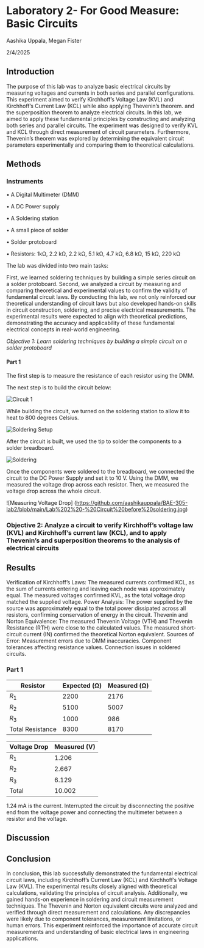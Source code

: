 # Laboratory 2- For Good Measure: Basic Circuits

Aashika Uppala, Megan Fister

2/4/2025

## Introduction
The purpose of this lab was to analyze basic electrical circuits by measuring voltages and currents in both series and parallel configurations.
This experiment aimed to verify Kirchhoff’s Voltage Law (KVL) and Kirchhoff’s Current Law (KCL) while also applying Thevenin’s theorem. 
and the superposition theorem to analyze electrical circuits. In this lab, we aimed to apply these fundamental principles by constructing and analyzing both series and parallel circuits. The experiment was designed to verify KVL and KCL through direct measurement of circuit parameters. Furthermore, Thevenin’s theorem was explored by determining the equivalent circuit parameters experimentally and comparing them to theoretical calculations.

## Methods
### Instruments
• A Digital Multimeter (DMM)

• A DC Power supply

• A Soldering station

• A small piece of solder

• Solder protoboard

• Resistors: 1kΩ, 2.2 kΩ, 2.2 kΩ, 5.1 kΩ, 4.7 kΩ, 6.8 kΩ, 15 kΩ, 220 kΩ


The lab was divided into two main tasks:

First, we learned soldering techniques by building a simple series circuit on a solder protoboard. Second, we analyzed a circuit by measuring and comparing theoretical and experimental values to confirm the validity of fundamental circuit laws. By conducting this lab, we not only reinforced our theoretical understanding of circuit laws but also developed hands-on skills in circuit construction, soldering, and precise electrical measurements. The experimental results were expected to align with theoretical predictions, demonstrating the accuracy and applicability of these fundamental electrical concepts in real-world engineering.

_Objective 1: Learn soldering techniques by building a simple circuit on a solder protoboard_

#### Part 1
The first step is to measure the resistance of each resistor using the DMM.

The next step is to build the circuit below:

![Circuit 1](https://github.com/aashikauppala/BAE-305-lab2/blob/main/Figure%201.png)

While building the circuit, we turned on the soldering station to allow it to heat to 800 degrees Celsius.

![Soldering Setup](https://github.com/aashikauppala/BAE-305-lab2/blob/main/Lab%202%20-%20Circuit%20before%20soldering.jpg)

After the circuit is built, we used the tip to solder the components to a solder breadboard.

![Soldering](https://github.com/aashikauppala/BAE-305-lab2/blob/main/Lab%202%20-%20Soldering.jpg)

Once the components were soldered to the breadboard, we connected the circuit to the DC Power Supply and set it to 10 V. Using the DMM, we measured the voltage drop across each resistor. Then, we measured the voltage drop across the whole circuit.

![Measuring Voltage Drop]
(https://github.com/aashikauppala/BAE-305-lab2/blob/main/Lab%202%20-%20Circuit%20before%20soldering.jpg)

### Objective 2: Analyze a circuit to verify Kirchhoff’s voltage law (KVL) and Kirchhoff’s current law (KCL), and to apply Thevenin’s and superposition theorems to the analysis of electrical circuits


## Results
Verification of Kirchhoff’s Laws:
The measured currents confirmed KCL, as the sum of currents entering and leaving each node was approximately equal.
The measured voltages confirmed KVL, as the total voltage drop matched the supplied voltage.
Power Analysis:
The power supplied by the source was approximately equal to the total power dissipated across all resistors, confirming conservation of energy in the circuit. Thevenin and Norton Equivalence:
The measured Thevenin Voltage (VTH) and Thevenin Resistance (RTH) were close to the calculated values. The measured short-circuit current (IN) confirmed the theoretical Norton equivalent.
Sources of Error:
Measurement errors due to DMM inaccuracies. Component tolerances affecting resistance values. Connection issues in soldered circuits.

### Part 1

|Resistor|Expected (Ω)| Measured (Ω) |
|---|---|---|
|$R_1$|  2200 | 2176 |
|$R_2$| 5100   | 5007 |
|$R_3$|  1000  | 986 |
|Total Resistance|  8300 | 8170 |


|Voltage Drop|Measured (V)|
|---|---|
|$R_1$|  1.206  |
|$R_2$|  2.667  |
|$R_3$|  6.129  |
|Total|  10.002 |

1.24 mA is the current. Interrupted the circuit by disconnecting the positive end from the voltage power and connecting the multimeter between a resistor and the voltage. 

## Discussion

## Conclusion
In conclusion, this lab successfully demonstrated the fundamental electrical circuit laws, including Kirchhoff’s Current Law (KCL) and Kirchhoff’s Voltage Law (KVL). The experimental results closely aligned with theoretical calculations, validating the principles of circuit analysis.
Additionally, we gained hands-on experience in soldering and circuit measurement techniques. The Thevenin and Norton equivalent circuits were analyzed and verified through direct measurement and calculations. Any discrepancies were likely due to component tolerances, measurement limitations, or human errors.
This experiment reinforced the importance of accurate circuit measurements and understanding of basic electrical laws in engineering applications.
